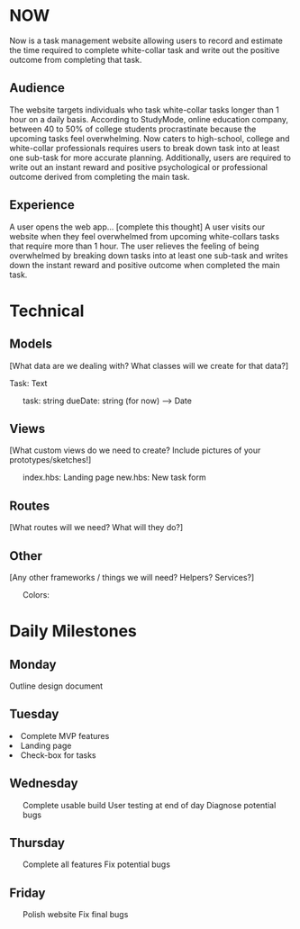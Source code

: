 # NOW
Now is a task management website allowing users to record and estimate the time required to complete white-collar task and write out the positive outcome from completing that task.

## Audience

The website targets individuals who task white-collar tasks longer than 1 hour on a daily basis. According to StudyMode, online education company, between 40 to 50% of college students procrastinate because the upcoming tasks feel overwhelming. Now caters to high-school, college and white-collar professionals requires users to break down task into at least one sub-task for more accurate planning. Additionally, users are required to write out an instant reward and positive psychological or professional outcome derived from completing the main task.

## Experience
A user opens the web app... [complete this thought]
A user visits our website when they feel overwhelmed from upcoming white-collars tasks that require more than 1 hour. The user relieves the feeling of being overwhelmed by breaking down tasks into at least one sub-task and writes down the instant reward and positive outcome when completed the main task. 

# Technical
## Models
[What data are we dealing with? What classes will we create for that data?]

Task: Text
<ul>
  task: string
  dueDate: string (for now) --> Date

</ul>

## Views
[What custom views do we need to create? Include pictures of your prototypes/sketches!]

<ul>
  index.hbs: Landing page
  new.hbs: New task form
</ul>

## Routes
[What routes will we need? What will they do?]

## Other
[Any other frameworks / things we will need? Helpers? Services?]

<ul>
  Colors: 
</ul>

# Daily Milestones

## Monday

Outline design document

## Tuesday

<li> Complete MVP features </li>
<li>Landing page</li>
<li>Check-box for tasks</li>


## Wednesday

<ul>
  Complete usable build
  User testing at end of day
  Diagnose potential bugs
</ul>

## Thursday

<ul>
  Complete all features
  Fix potential bugs
</ul>

## Friday 

<ul>
  Polish website
  Fix final bugs
</ul>




